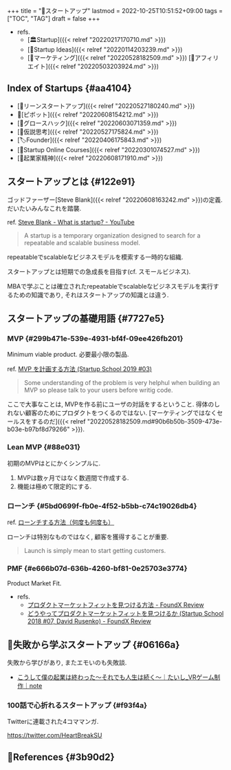 +++
title = "📝スタートアップ"
lastmod = 2022-10-25T10:51:52+09:00
tags = ["TOC", "TAG"]
draft = false
+++

-   refs.
    -   [🏛Startup]({{< relref "20220217170710.md" >}})
    -   [🔬Startup Ideas]({{< relref "20220114203239.md" >}})
    -   [📂マーケティング]({{< relref "20220528182509.md" >}}) [📂アフィリエイト]({{< relref "20220503203924.md" >}})


## Index of Startups {#aa4104}

-   [📝リーンスタートアップ]({{< relref "20220527180240.md" >}})
-   📝[ピボット]({{< relref "20220608154212.md" >}})
-   [📝グロースハック]({{< relref "20220603071359.md" >}})
-   [📝仮説思考]({{< relref "20220527175824.md" >}})
-   [🏷Founder]({{< relref "20220406175843.md" >}})
-   [📝Startup Online Courses]({{< relref "20220301074527.md" >}})
-   [🔖起業家精神]({{< relref "20220608171910.md" >}})


## スタートアップとは {#122e91}

ゴッドファーザー[Steve Blank]({{< relref "20220608163242.md" >}})の定義. だいたいみんなこれを踏襲.

ref. [Steve Blank - What is startup? - YouTube](https://www.youtube.com/watch?v=YoTlnmvyYQ8)

> A startup is a temporary organization designed to search for a repeatable and scalable business model.

repeatableでscalableなビジネスモデルを模索する一時的な組織.

スタートアップとは短期での急成長を目指す(cf. スモールビジネス).

MBAで学ぶことは確立されたrepeatableでscalableなビジネスモデルを実行するための知識であり, それはスタートアップの知識とは違う.


## スタートアップの基礎用語 {#7727e5}


### MVP {#299b471e-539e-4931-bf4f-09ee426fb201}

Minimum viable product. 必要最小限の製品.

ref. [MVP を計画する方法 (Startup School 2019 #03)](https://review.foundx.jp/entry/how-to-plan-an-mvp)

> Some understanding of the problem is very helphul when building an MVP so please talk to your users before writig code.

ここで大事なことは, MVPを作る前にユーザの対話をするということ. 得体のしれない顧客のためにプロダクトをつくるのではない. [マーケティングではなくセールスをするのだ]({{< relref "20220528182509.md#90b6b50b-3509-473e-b03e-b97bf8d79266" >}}).


### Lean MVP {#88e031}

初期のMVPはとにかくシンプルに.

1.  MVPは数ヶ月ではなく数週間で作成する.
2.  機能は極めて限定的にする.


### ローンチ {#5bd0699f-fb0e-4f52-b5bb-c74c19026db4}

ref. [ローンチする方法（何度も何度も）](https://review.foundx.jp/entry/how-to-launch-again-and-again)

ローンチは特別なものではなく, 顧客を獲得することが重要.

> Launch is simply mean to start getting customers.


### PMF {#e666b07d-636b-4260-bf81-0e25703e3774}

Product Market Fit.

-   refs.
    -   [プロダクトマーケットフィットを見つける方法 - FoundX Review](https://review.foundx.jp/entry/how-to-find-product-market-fit-ss2017)
    -   [どうやってプロダクトマーケットフィットを見つけるか (Startup School 2018 #07, David Rusenko) - FoundX Review](https://review.foundx.jp/entry/how-to-find-product-market-fit)


## 📙失敗から学ぶスタートアップ {#06166a}

失敗から学びがあり, またエモいのも失敗談.

-   [こうして僕の起業は終わった〜それでも人生は続く〜｜たいし_VRゲーム制作｜note](https://note.com/taishi_busido90/n/na0df663a4394)


### 100話で心折れるスタートアップ {#f93f4a}

Twitterに連載された4コママンガ.

<https://twitter.com/HeartBreakSU>


## 🔗References {#3b90d2}
